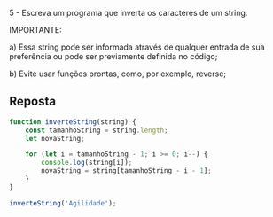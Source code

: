 5 - Escreva um programa que inverta os caracteres de um string.

IMPORTANTE:

a) Essa string pode ser informada através de qualquer entrada de sua preferência ou pode ser previamente definida no código;

b) Evite usar funções prontas, como, por exemplo, reverse;

## Reposta

```js
function inverteString(string) {
    const tamanhoString = string.length;
    let novaString;

    for (let i = tamanhoString - 1; i >= 0; i--) {
        console.log(string[i]);
        novaString = string[tamanhoString - i - 1];
    }
}

inverteString('Agilidade');
```
